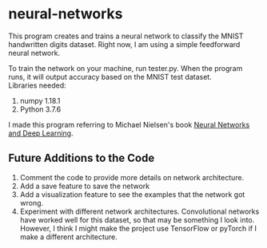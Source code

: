 # neural-networks
This program creates and trains a neural network to classify the MNIST handwritten digits dataset.
Right now, I am using a simple feedforward neural network.

To train the network on your machine, run tester.py. When the program runs, it will output accuracy based on the MNIST test dataset.  
Libraries needed:
1. numpy 1.18.1
2. Python 3.7.6

I made this program referring to Michael Nielsen's book [Neural Networks and Deep Learning](http://neuralnetworksanddeeplearning.com). 


## Future Additions to the Code
1. Comment the code to provide more details on network architecture.
2. Add a save feature to save the network
3. Add a visualization feature to see the examples that the network got wrong.
4. Experiment with different network architectures. Convolutional networks have worked well for this dataset, so that
may be something I look into. However, I think I might make the project use TensorFlow or pyTorch if I make a different
architecture. 
